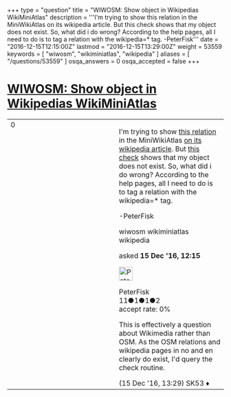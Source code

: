 +++
type = "question"
title = "WIWOSM: Show object in Wikipedias WikiMiniAtlas"
description = '''I&#x27;m trying to show this relation in the MiniWikiAtlas on its wikipedia article. But this check shows that my object does not exist. So, what did i do wrong? According to the help pages, all I need to do is to tag a relation with the wikipedia=* tag. -PeterFisk'''
date = "2016-12-15T12:15:00Z"
lastmod = "2016-12-15T13:29:00Z"
weight = 53559
keywords = [ "wiwosm", "wikiminiatlas", "wikipedia" ]
aliases = [ "/questions/53559" ]
osqa_answers = 0
osqa_accepted = false
+++

<div class="headNormal">

# [WIWOSM: Show object in Wikipedias WikiMiniAtlas](/questions/53559/wiwosm-show-object-in-wikipedias-wikiminiatlas)

</div>

<div id="main-body">

<div id="askform">

<table id="question-table" style="width:100%;">
<colgroup>
<col style="width: 50%" />
<col style="width: 50%" />
</colgroup>
<tbody>
<tr>
<td style="width: 30px; vertical-align: top"><div class="vote-buttons">
<span id="post-53559-upvote" class="ajax-command post-vote up" rel="nofollow" title="I like this post (click again to cancel)"> </span>
<div id="post-53559-score" class="post-score" title="current number of votes">
0
</div>
<span id="post-53559-downvote" class="ajax-command post-vote down" rel="nofollow" title="I dont like this post (click again to cancel)"> </span> <span id="favorite-mark" class="ajax-command favorite-mark" rel="nofollow" title="mark/unmark this question as favorite (click again to cancel)"> </span>
<div id="favorite-count" class="favorite-count">
&#10;</div>
</div></td>
<td><div id="item-right">
<div class="question-body">
<p>I'm trying to show <a href="https://www.openstreetmap.org/relation/6769863">this relation</a> in the MiniWikiAtlas <a href="https://en.wikipedia.org/wiki/Holmestrandsporten">on its wikipedia article</a>. But <a href="https://tools.wmflabs.org/wiwosm/osmjson/getGeoJSON.php?lang=en&amp;article=Holmestrandsporten&amp;action=check">this check</a> shows that my object does not exist. So, what did i do wrong? According to the help pages, all I need to do is to tag a relation with the wikipedia=* tag.</p>
<p>-PeterFisk</p>
</div>
<div id="question-tags" class="tags-container tags">
<span class="post-tag tag-link-wiwosm" rel="tag" title="see questions tagged &#39;wiwosm&#39;">wiwosm</span> <span class="post-tag tag-link-wikiminiatlas" rel="tag" title="see questions tagged &#39;wikiminiatlas&#39;">wikiminiatlas</span> <span class="post-tag tag-link-wikipedia" rel="tag" title="see questions tagged &#39;wikipedia&#39;">wikipedia</span>
</div>
<div id="question-controls" class="post-controls">
&#10;</div>
<div class="post-update-info-container">
<div class="post-update-info post-update-info-user">
<p>asked <strong>15 Dec '16, 12:15</strong></p>
<img src="https://secure.gravatar.com/avatar/d72048f3d6ef789de41c0ef6693929b4?s=32&amp;d=identicon&amp;r=g" class="gravatar" width="32" height="32" alt="PeterFisk&#39;s gravatar image" />
<p><span>PeterFisk</span><br />
<span class="score" title="11 reputation points">11</span><span title="1 badges"><span class="badge1">●</span><span class="badgecount">1</span></span><span title="1 badges"><span class="silver">●</span><span class="badgecount">1</span></span><span title="2 badges"><span class="bronze">●</span><span class="badgecount">2</span></span><br />
<span class="accept_rate" title="Rate of the user&#39;s accepted answers">accept rate:</span> <span title="PeterFisk has no accepted answers">0%</span></p>
</div>
</div>
<div id="comments-container-53559" class="comments-container">
<span id="53562"></span>
<div id="comment-53562" class="comment">
<div id="post-53562-score" class="comment-score">
&#10;</div>
<div class="comment-text">
<p>This is effectively a question about Wikimedia rather than OSM. As the OSM relations and wikipedia pages in no and en clearly do exist, I'd query the check routine.</p>
</div>
<div id="comment-53562-info" class="comment-info">
<span class="comment-age">(15 Dec '16, 13:29)</span> <span class="comment-user userinfo">SK53 ♦</span>
</div>
</div>
</div>
<div id="comment-tools-53559" class="comment-tools">
&#10;</div>
<div class="clear">
&#10;</div>
<div id="comment-53559-form-container" class="comment-form-container">
&#10;</div>
<div class="clear">
&#10;</div>
</div></td>
</tr>
</tbody>
</table>

</div>

</div>

